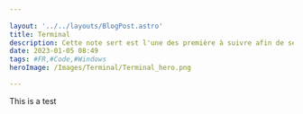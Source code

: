 ```yaml
---
 
layout: '../../layouts/BlogPost.astro'
title: Terminal
description: Cette note sert est l'une des première à suivre afin de setup de manière agréable son terminal de développement.
date: 2023-01-05 08:49
tags: #FR,#Code,#Windows
heroImage: /Images/Terminal/Terminal_hero.png

---
```


This is a test
